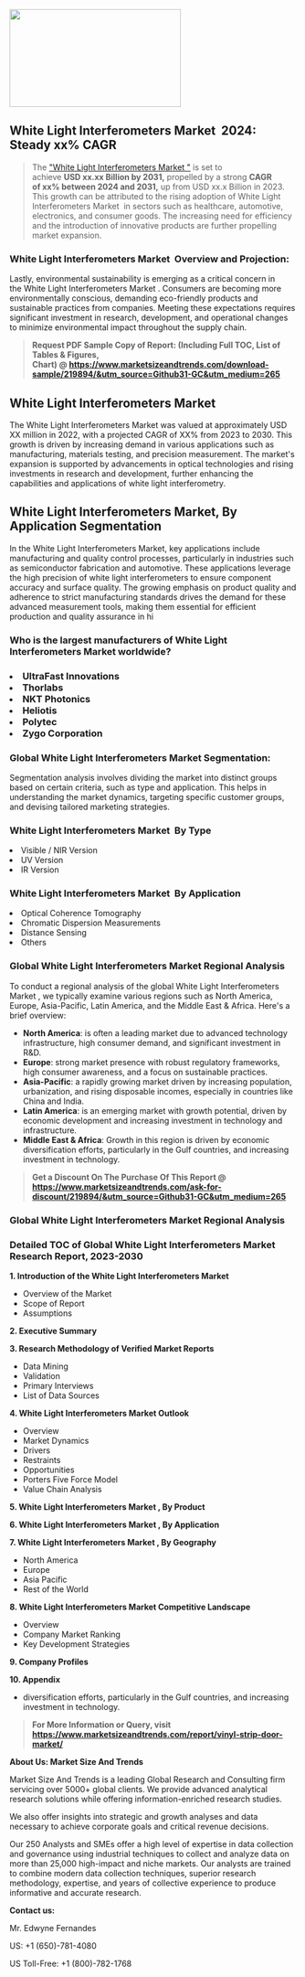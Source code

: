 <p><img class="alignnone size-medium wp-image-20088" src="https://ffe5etoiles.com/wp-content/uploads/2024/12/MST1-300x171.png" alt="" width="300" height="171" /></p><h2 id="ember46" class="ember-view reader-text-block__heading-2">White Light Interferometers Market &nbsp;2024: Steady&nbsp;xx% CAGR</h2><blockquote id="ember47" class="ember-view reader-text-block__blockquote">The&nbsp;<a class="app-aware-link " href="https://www.marketsizeandtrends.com/download-sample/219894/&utm_source=Github31-GC&utm_medium=265" target="_blank" data-test-app-aware-link="">"White Light Interferometers Market "</a>&nbsp;is set to achieve&nbsp;<strong>USD&nbsp;xx.xx&nbsp;Billion by 2031,</strong>&nbsp;propelled by a strong&nbsp;<strong>CAGR of&nbsp;xx% between 2024 and 2031,</strong>&nbsp;up from USD xx.x Billion in 2023. This growth can be attributed to the rising adoption of&nbsp;White Light Interferometers Market &nbsp;in sectors such as healthcare, automotive, electronics, and consumer goods. The increasing need for efficiency and the introduction of innovative products are further propelling market expansion.</blockquote><h3 id="ember48" class="ember-view reader-text-block__heading-3">White Light Interferometers Market &nbsp;Overview and Projection:</h3><p id="ember49" class="ember-view reader-text-block__paragraph">Lastly, environmental sustainability is emerging as a critical concern in the&nbsp;White Light Interferometers Market . Consumers are becoming more environmentally conscious, demanding eco-friendly products and sustainable practices from companies. Meeting these expectations requires significant investment in research, development, and operational changes to minimize environmental impact throughout the supply chain.</p><blockquote id="ember50" class="ember-view reader-text-block__blockquote"><strong>Request PDF Sample Copy of Report: (Including Full TOC, List of Tables &amp; Figures, Chart)&nbsp;@&nbsp;<strong><a href="https://www.marketsizeandtrends.com/download-sample/219894/&utm_source=Github31-GC&utm_medium=265" target="_blank">https://www.marketsizeandtrends.com/download-sample/219894/&utm_source=Github31-GC&utm_medium=265</a></strong></strong></blockquote><h3 class=""><h2>White Light Interferometers Market</h2><p>The White Light Interferometers Market was valued at approximately USD XX million in 2022, with a projected CAGR of XX% from 2023 to 2030. This growth is driven by increasing demand in various applications such as manufacturing, materials testing, and precision measurement. The market's expansion is supported by advancements in optical technologies and rising investments in research and development, further enhancing the capabilities and applications of white light interferometry.</p><h2>White Light Interferometers Market, By Application Segmentation</h2><p>In the White Light Interferometers Market, key applications include manufacturing and quality control processes, particularly in industries such as semiconductor fabrication and automotive. These applications leverage the high precision of white light interferometers to ensure component accuracy and surface quality. The growing emphasis on product quality and adherence to strict manufacturing standards drives the demand for these advanced measurement tools, making them essential for efficient production and quality assurance in hi</h3><h3 id="" class="">Who is the largest manufacturers of&nbsp;White Light Interferometers Market worldwide?</h3><h3 class=""></Li><Li>UltraFast Innovations</Li><Li> Thorlabs</Li><Li> NKT Photonics</Li><Li> Heliotis</Li><Li> Polytec</Li><Li> Zygo Corporation</h3><h3 id="ember53" class="ember-view reader-text-block__heading-3">Global&nbsp;White Light Interferometers Market Segmentation:</h3><p id="ember54" class="ember-view reader-text-block__paragraph">Segmentation analysis involves dividing the market into distinct groups based on certain criteria, such as type and application. This helps in understanding the market dynamics, targeting specific customer groups, and devising tailored marketing strategies.</p><h3 id="" class="">White Light Interferometers Market &nbsp;By Type</h3><p></Li><Li>Visible / NIR Version</Li><Li> UV Version</Li><Li> IR Version</p><h3 id="" class="">White Light Interferometers Market &nbsp;By Application</h3><p class=""></Li><Li>Optical Coherence Tomography</Li><Li> Chromatic Dispersion Measurements</Li><Li> Distance Sensing</Li><Li> Others</p><h3 id="ember62" class="ember-view reader-text-block__heading-3">Global White Light Interferometers Market Regional Analysis</h3><p id="ember63" class="ember-view reader-text-block__paragraph">To conduct a regional analysis of the global White Light Interferometers Market , we typically examine various regions such as North America, Europe, Asia-Pacific, Latin America, and the Middle East &amp; Africa. Here's a brief overview:</p><ul><li><strong>North America</strong>: is often a leading market due to advanced technology infrastructure, high consumer demand, and significant investment in R&amp;D.</li><li><strong>Europe</strong>: strong market presence with robust regulatory frameworks, high consumer awareness, and a focus on sustainable practices.</li><li><strong>Asia-Pacific</strong>: a rapidly growing market driven by increasing population, urbanization, and rising disposable incomes, especially in countries like China and India.</li><li><strong>Latin America</strong>: is an emerging market with growth potential, driven by economic development and increasing investment in technology and infrastructure.</li><li><strong>Middle East &amp; Africa</strong>: Growth in this region is driven by economic diversification efforts, particularly in the Gulf countries, and increasing investment in technology.</li></ul><blockquote id="ember61" class="ember-view reader-text-block__blockquote"><strong>Get a Discount On The Purchase Of This Report @ <strong><a href="https://html-cleaner.com/" target="">https://www.marketsizeandtrends.com/ask-for-discount/219894/&utm_source=Github31-GC&utm_medium=265</a></strong></strong></blockquote><h3 id="ember62" class="ember-view reader-text-block__heading-3">Global White Light Interferometers Market Regional Analysis</h3><h3 id="" class="">Detailed TOC of Global White Light Interferometers Market Research Report, 2023-2030</h3><p id="" class=""><strong>1. Introduction of the White Light Interferometers Market </strong></p><ul><li>Overview of the Market</li><li>Scope of Report</li><li>Assumptions</li></ul><p id="" class=""><strong>2. Executive Summary</strong></p><p id="" class=""><strong>3. Research Methodology of Verified Market Reports</strong></p><ul><li>Data Mining</li><li>Validation</li><li>Primary Interviews</li><li>List of Data Sources</li></ul><p id="" class=""><strong>4. White Light Interferometers Market Outlook</strong></p><ul><li>Overview</li><li>Market Dynamics</li><li>Drivers</li><li>Restraints</li><li>Opportunities</li><li>Porters Five Force Model</li><li>Value Chain Analysis</li></ul><p id="" class=""><strong>5. White Light Interferometers Market , By Product</strong></p><p id="" class=""><strong>6. White Light Interferometers Market , By Application</strong></p><p id="" class=""><strong>7. White Light Interferometers Market , By Geography</strong></p><ul><li>North America</li><li>Europe</li><li>Asia Pacific</li><li>Rest of the World</li></ul><p id="" class=""><strong>8. White Light Interferometers Market Competitive Landscape</strong></p><ul><li>Overview</li><li>Company Market Ranking</li><li>Key Development Strategies</li></ul><p id="" class=""><strong>9. Company Profiles</strong></p><p id="" class=""><strong>10. Appendix</strong></p><ul><li>diversification efforts, particularly in the Gulf countries, and increasing investment in technology.</li></ul><blockquote id="ember65" class="ember-view reader-text-block__blockquote"><strong>For More Information or Query, visit <strong><strong><a href="https://html-cleaner.com/" target="">https://www.marketsizeandtrends.com/report/vinyl-strip-door-market/</a></strong></strong></strong></blockquote><p id="" class=""><strong>About Us: Market Size And Trends</strong></p><p id="" class="">Market Size And Trends is a leading Global Research and Consulting firm servicing over 5000+ global clients. We provide advanced analytical research solutions while offering information-enriched research studies.</p><p id="" class="">We also offer insights into strategic and growth analyses and data necessary to achieve corporate goals and critical revenue decisions.</p><p id="" class="">Our 250 Analysts and SMEs offer a high level of expertise in data collection and governance using industrial techniques to collect and analyze data on more than 25,000 high-impact and niche markets. Our analysts are trained to combine modern data collection techniques, superior research methodology, expertise, and years of collective experience to produce informative and accurate research.</p><p id="" class=""><strong>Contact us:</strong></p><p id="" class="">Mr. Edwyne Fernandes</p><p id="" class="">US: +1 (650)-781-4080</p><p id="" class="">US Toll-Free: +1 (800)-782-1768</p>
